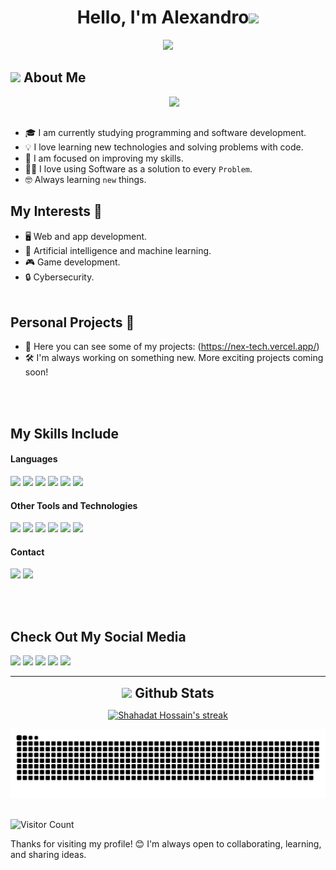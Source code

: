 <h1 align="center">Hello, I'm Alexandro<img src="https://media.giphy.com/media/hvRJCLFzcasrR4ia7z/giphy.gif" width="35"></h1>

<p align="center">
  <a href="https://github.com/DenverCoder1/readme-typing-svg">
    <img src="https://readme-typing-svg.herokuapp.com?font=VT323&color=%2300AA00&size=27&center=true&vCenter=true&width=600&height=100&lines=--+Web+Development+--;--+Computer+Science+Student+--;--+Competitive+Programmer+--;--+Always+Learning+New+Things+--;--+Fast+Learning+--;--+Technology+Passionate+--;--+Problem+Solver+--;--+Creative+Thinker+--;">
  </a>
</p>


## <picture><img src = "https://github.com/7oSkaaa/7oSkaaa/blob/main/Images/about_me.gif?raw=true" width = 50px></picture> About Me
<picture> <img align="right" src="https://github.com/7oSkaaa/7oSkaaa/blob/main/Images/Right_Side.gif?raw=true" width = 250px></picture>
<br><br>

- 🎓 I am currently studying programming and software development.
- 💡 I love learning new technologies and solving problems with code.
- 🌱 I am focused on improving my skills.
- 🧑‍💻 I love using Software as a solution to every `Problem`.
- 🤓 Always learning `new` things.

## My Interests 🧠
- 🖥️ Web and app development.
- 🤖 Artificial intelligence and machine learning.
- 🎮 Game development.
- 🔒 Cybersecurity.
  <br><br>

## Personal Projects 🚧
- 📂 Here you can see some of my projects: (https://nex-tech.vercel.app/)
- 🛠️ I'm always working on something new. More exciting projects coming soon!

<br><br>

## My Skills Include

<h4> Languages </h4>
<span> 
  <img src="https://img.shields.io/badge/HTML5-E34F26?style=for-the-badge&logo=html5&logoColor=white">
  <img src="https://img.shields.io/badge/CSS3-1572B6?style=for-the-badge&logo=css3&logoColor=white">
  <img src="https://img.shields.io/badge/javascript-%23323330.svg?style=for-the-badge&logo=javascript&logoColor=%23F7DF1E">
  <img src="https://img.shields.io/badge/Java-ED8B00?style=for-the-badge&logo=java&logoColor=white">
  <img src="https://img.shields.io/badge/python-3670A0?style=for-the-badge&logo=python&logoColor=ffdd54">
  <img src="https://img.shields.io/badge/PHP-777BB4?style=for-the-badge&logo=php&logoColor=white">
</span>

<h4> Other Tools and Technologies </h4>
<span>
  <img src="https://img.shields.io/badge/Git-F05032?style=for-the-badge&logo=git&logoColor=white">
  <img src="https://img.shields.io/badge/Xampp-F37623?style=for-the-badge&logo=xampp&logoColor=white">
  <img src="https://img.shields.io/badge/mysql-4479A1.svg?style=for-the-badge&logo=mysql&logoColor=white">
  <img src="https://img.shields.io/badge/Notion-%23000000.svg?style=for-the-badge&logo=notion&logoColor=white">
  <img src="https://img.shields.io/badge/sqlite-%2307405e.svg?style=for-the-badge&logo=sqlite&logoColor=white">
  <img src="https://img.shields.io/badge/github-%23121011.svg?style=for-the-badge&logo=github&logoColor=white">
</span>

<h4> Contact </h4>
<span>
  <a>
    <img src="https://img.shields.io/badge/Gmail-D14836?style=for-the-badge&logo=gmail&logoColor=white">
  </a>

  <a href="https://api.whatsapp.com/send/?phone=4124119922&text&type=phone_number&app_absent=0">
  <img src="https://img.shields.io/badge/WhatsApp-25D366?style=for-the-badge&logo=whatsapp&logoColor=white">
  </a>
</span>

<br><br>

## Check Out My Social Media
<span>

  <a>
  <img src="https://img.shields.io/badge/TikTok-%23000000.svg?style=for-the-badge&logo=TikTok&logoColor=white">
  </a>
  
  <a>
  <img src="https://img.shields.io/badge/Facebook-%231877F2.svg?style=for-the-badge&logo=Facebook&logoColor=white">  
  </a>
  
  <a>
    <img src="https://img.shields.io/badge/Instagram-%23E4405F.svg?style=for-the-badge&logo=Instagram&logoColor=white">
  </a>

  <a>
  <img src="https://img.shields.io/badge/linkedin-%230077B5.svg?style=for-the-badge&logo=linkedin&logoColor=white">
  </a>

  <a>
  <img src="https://img.shields.io/badge/X-%23000000.svg?style=for-the-badge&logo=X&logoColor=white">
  </a>

  <hr>

<div align="center">
<h2 align="center" style="margin: 5px 10px;"><picture> <img src = "https://github.com/7oSkaaa/7oSkaaa/blob/main/Images/Statistics.gif?raw=true" width = 30px>  </picture> Github Stats</h2> 
 

<p>
    <a href="https:github.com/AlexDev0627/AlexDev0627/edit/main/README.md)">
        <img title="🔥 Get streak stats for your profile at git.io/streak-stats" alt="Shahadat Hossain's streak" src="https://github-readme-streak-stats.herokuapp.com/?user=AlexDev0627&theme=black-ice&hide_border=true&stroke=0000&background=060A0CD0"/>
    </a>
</p>
</div>

<p align="center">
  <img  src="https://raw.githubusercontent.com/Elanza-48/Elanza-48/main/resources/img/github-contribution-grid-snake.svg"
    alt="example" />
  <br><br>

  <p align-items="center">
    
![Visitor Count](https://profile-counter.glitch.me/AlexDev/count.svg)
  
  </p>

</p>

Thanks for visiting my profile! 😊 I'm always open to collaborating, learning, and sharing ideas.
